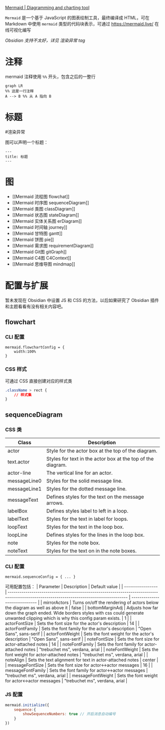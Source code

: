 [Mermaid | Diagramming and charting tool](https://mermaid.js.org/)

`Mermaid` 是一个基于 JavaScript 的图表绘制工具，最终编译成 HTML，可在 Markdown 中使用 `mermaid` 类型的代码块表示，可通过 https://mermaid.live/ 在线可视化编写

*Obsidian 支持不太好，详见 渲染异常 tag*

# 注释

mermaid 注释使用 `%%` 开头，包含之后的一整行

```mermaid
graph LR
%% 这是一行注释
A --> B %% 从 A 指向 B
```
# 标题
#渲染异常 

图可以声明一个标题：
```
---
title: 标题
---
```

# 图

- [[Mermaid 流程图 flowchat]]
- [[Mermaid 时序图 sequenceDiagram]]
- [[Mermaid 类图 classDiagram]]
- [[Mermaid 状态图 stateDiagram]]
- [[Mermaid 实体关系图 erDiagram]]
- [[Mermaid 时间轴 journey]]
- [[Mermaid 甘特图 gantt]]
- [[Mermaid 饼图 pie]]
- [[Mermaid 需求图 requirementDiagram]]
- [[Mermaid Git图 gitGraph]]
- [[Mermaid C4图 C4Context]]
- [[Mermaid 思维导图 mindmap]]

# 配置与扩展

暂未发现在 Obsidian 中设置 JS 和 CSS 的方法，以后如果研究了 Obsidian 插件和主题看看有没有相关内容吧。

## flowchart

### CLI 配置

```
mermaid.flowchartConfig = {
    width:100%
}
```

### CSS 样式

可通过 CSS 直接创建对应的样式类

```CSS
.className > rect {
    // 样式集
}
```

## sequenceDiagram

### CSS 类

| Class        | Description                                                 |
| ------------ | ----------------------------------------------------------- |
| actor        | Style for the actor box at the top of the diagram.          |
| text.actor   | Styles for text in the actor box at the top of the diagram. |
| actor-line   | The vertical line for an actor.                             |
| messageLine0 | Styles for the solid message line.                          |
| messageLine1 | Styles for the dotted message line.                         |
| messageText  | Defines styles for the text on the message arrows.          |
| labelBox     | Defines styles label to left in a loop.                     |
| labelText    | Styles for the text in label for loops.                     |
| loopText     | Styles for the text in the loop box.                        |
| loopLine     | Defines styles for the lines in the loop box.               |
| note         | Styles for the note box.                                    |
| noteText     | Styles for the text on in the note boxes.                   |

### CLI 配置
```
mermaid.sequenceConfig = { ... }
```

可用配置包括：
| Parameter         | Description                                                                                                                                | Default value                  |
| ----------------- | ------------------------------------------------------------------------------------------------------------------------------------------ | ------------------------------ |
| mirrorActors      | Turns on/off the rendering of actors below the diagram as well as above it                                                                 | false                          |
| bottomMarginAdj   | Adjusts how far down the graph ended. Wide borders styles with css could generate unwanted clipping which is why this config param exists. | 1                              |
| actorFontSize     | Sets the font size for the actor's description                                                                                             | 14                             |
| actorFontFamily   | Sets the font family for the actor's description                                                                                           | "Open Sans", sans-serif        |
| actorFontWeight   | Sets the font weight for the actor's description                                                                                           | "Open Sans", sans-serif        |
| noteFontSize      | Sets the font size for actor-attached notes                                                                                                | 14                             |
| noteFontFamily    | Sets the font family for actor-attached notes                                                                                              | "trebuchet ms", verdana, arial |
| noteFontWeight    | Sets the font weight for actor-attached notes                                                                                              | "trebuchet ms", verdana, arial |
| noteAlign         | Sets the text alignment for text in actor-attached notes                                                                                   | center                         |
| messageFontSize   | Sets the font size for actor<->actor messages                                                                                              | 16                             | 
| messageFontFamily | Sets the font family for actor<->actor messages                                                                                            | "trebuchet ms", verdana, arial |
| messageFontWeight | Sets the font weight for actor<->actor messages                                                                                            | "trebuchet ms", verdana, arial |

### JS 配置
```javascript
mermaid.initialize({
    sequence:{
        showSequenceNumbers: true // 开启消息自动编号
    }
})
```